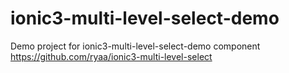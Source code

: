 # ionic3-multi-level-select-demo
Demo project for ionic3-multi-level-select-demo component https://github.com/ryaa/ionic3-multi-level-select
